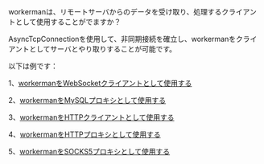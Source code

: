 workermanは、リモートサーバからのデータを受け取り、処理するクライアントとして使用することがでますか？


AsyncTcpConnectionを使用して、非同期接続を確立し、workermanをクライアントとしてサーバとやり取りすることが可能です。

以下は例です：

1、[workermanをWebSocketクライアントとして使用する](as-wss-client.md)

2、[workermanをMySQLプロキシとして使用する](../async-tcp-connection/connect.md)

3、[workermanをHTTPクライアントとして使用する](../async-tcp-connection/construct.md)

4、[workermanをHTTPプロキシとして使用する](https://github.com/walkor/php-http-proxy)

5、[workermanをSOCKS5プロキシとして使用する](https://github.com/walkor/php-socks5)
